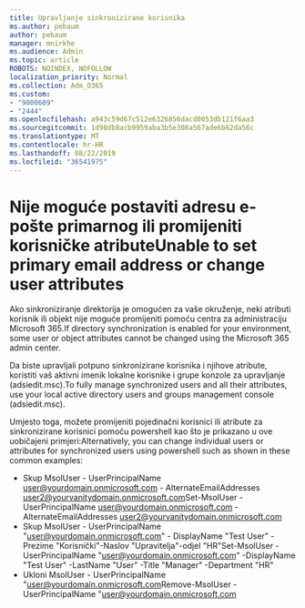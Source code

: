 ```yaml
---
title: Upravljanje sinkronizirane korisnika
ms.author: pebaum
author: pebaum
manager: mnirkhe
ms.audience: Admin
ms.topic: article
ROBOTS: NOINDEX, NOFOLLOW
localization_priority: Normal
ms.collection: Adm_O365
ms.custom:
- "9000609"
- "2444"
ms.openlocfilehash: a943c59d67c512e6326856dacd0053db121f6aa3
ms.sourcegitcommit: 1d98db8acb9959aba3b5e308a567ade6b62da56c
ms.translationtype: MT
ms.contentlocale: hr-HR
ms.lasthandoff: 08/22/2019
ms.locfileid: "36541975"
---
```

# <a name="unable-to-set-primary-email-address-or-change-user-attributes"></a><span data-ttu-id="06e24-102">Nije moguće postaviti adresu e-pošte primarnog ili promijeniti korisničke atribute</span><span class="sxs-lookup"><span data-stu-id="06e24-102">Unable to set primary email address or change user attributes</span></span>

<span data-ttu-id="06e24-103">Ako sinkroniziranje direktorija je omogućen za vaše okruženje, neki atributi korisnik ili objekt nije moguće promijeniti pomoću centra za administraciju Microsoft 365.</span><span class="sxs-lookup"><span data-stu-id="06e24-103">If directory synchronization is enabled for your environment, some user or object attributes cannot be changed using the Microsoft 365 admin center.</span></span>

<span data-ttu-id="06e24-104">Da biste upravljali potpuno sinkronizirane korisnika i njihove atribute, koristiti vaš aktivni imenik lokalne korisnike i grupe konzole za upravljanje (adsiedit.msc).</span><span class="sxs-lookup"><span data-stu-id="06e24-104">To fully manage synchronized users and all their attributes, use your local active directory users and groups management console (adsiedit.msc).</span></span>  

<span data-ttu-id="06e24-105">Umjesto toga, možete promijeniti pojedinačni korisnici ili atribute za sinkronizirane korisnici pomoću powershell kao što je prikazano u ove uobičajeni primjeri:</span><span class="sxs-lookup"><span data-stu-id="06e24-105">Alternatively, you can change individual users or attributes for synchronized users using powershell such as shown in these common examples:</span></span> 
- <span data-ttu-id="06e24-106">Skup MsolUser - UserPrincipalName user@yourdomain.onmicrosoft.com - AlternateEmailAddresses user2@yourvanitydomain.onmicrosoft.com</span><span class="sxs-lookup"><span data-stu-id="06e24-106">Set-MsolUser -UserPrincipalName user@yourdomain.onmicrosoft.com -AlternateEmailAddresses user2@yourvanitydomain.onmicrosoft.com</span></span>
- <span data-ttu-id="06e24-107">Skup MsolUser - UserPrincipalName "user@yourdomain.onmicrosoft.com" - DisplayName "Test User" - Prezime "Korisnički"-Naslov "Upravitelja"-odjel "HR"</span><span class="sxs-lookup"><span data-stu-id="06e24-107">Set-MsolUser -UserPrincipalName "user@yourdomain.onmicrosoft.com" -DisplayName "Test User" -LastName "User" -Title "Manager" -Department "HR"</span></span>
- <span data-ttu-id="06e24-108">Ukloni MsolUser - UserPrincipalName "user@yourdomain.onmicrosoft.com</span><span class="sxs-lookup"><span data-stu-id="06e24-108">Remove-MsolUser -UserPrincipalName "user@yourdomain.onmicrosoft.com</span></span>
